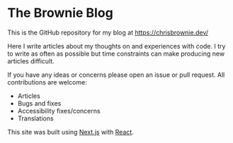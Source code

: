# The Brownie Blog

This is the GitHub repository for my blog at https://chrisbrownie.dev/

Here I write articles about my thoughts on and experiences with code. I try to write as often as possible but time constraints can make producing new articles difficult.

If you have any ideas or concerns please open an issue or pull request. All contributions are welcome:

- Articles
- Bugs and fixes
- Accessibility fixes/concerns
- Translations

This site was built using [Next.js](https://www.nextjs.org/) with [React](https://reactjs.org/).
